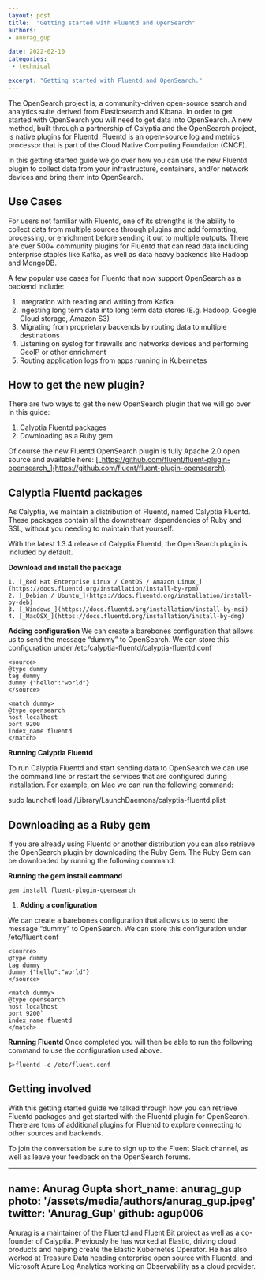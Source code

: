 ```yaml
---
layout: post
title:  "Getting started with Fluentd and OpenSearch"
authors:
- anurag_gup

date: 2022-02-10
categories:
 - technical

excerpt: "Getting started with Fluentd and OpenSearch."
---
```


The OpenSearch project is, a community-driven open-source search and analytics suite derived from Elasticsearch and Kibana. In order to get started with OpenSearch you will need to get data into OpenSearch. A new method, built through a partnership of Calyptia and the OpenSearch project, is native plugins for Fluentd. Fluentd is an open-source log and metrics processor that is part of the Cloud Native Computing Foundation (CNCF).

In this getting started guide we go over how you can use the new Fluentd plugin to collect data from your infrastructure, containers, and/or network devices and bring them into OpenSearch.

## Use Cases

For users not familiar with Fluentd, one of its strengths is the ability to collect data from multiple sources through plugins and add formatting, processing, or enrichment before sending it out to multiple outputs. There are over 500+ community plugins for Fluentd that can read data including enterprise staples like Kafka, as well as data heavy backends like Hadoop and MongoDB.

A few popular use cases for Fluentd that now support OpenSearch as a backend include:


1. Integration with reading and writing from Kafka
2. Ingesting long term data into long term data stores (E.g. Hadoop, Google Cloud storage, Amazon S3)
3. Migrating from proprietary backends by routing data to multiple destinations
4. Listening on syslog for firewalls and networks devices and performing GeoIP or other enrichment
5. Routing application logs from apps running in Kubernetes




## How to get the new plugin?

There are two ways to get the new OpenSearch plugin that we will go over in this guide:

1. Calyptia Fluentd packages
2. Downloading as a Ruby gem


Of course the new Fluentd OpenSearch plugin is fully Apache 2.0 open source and available here: [_https://github.com/fluent/fluent-plugin-opensearch_](https://github.com/fluent/fluent-plugin-opensearch).



## Calyptia Fluentd packages

As Calyptia, we maintain a distribution of Fluentd, named Calyptia Fluentd. These packages contain all the downstream dependencies of Ruby and SSL, without you needing to maintain that yourself. 


With the latest 1.3.4 release of Calyptia Fluentd, the OpenSearch plugin is included by default.


****Download and install the package****

    1. [_Red Hat Enterprise Linux / CentOS / Amazon Linux_](https://docs.fluentd.org/installation/install-by-rpm)
    2. [_Debian / Ubuntu_](https://docs.fluentd.org/installation/install-by-deb)
    3. [_Windows_](https://docs.fluentd.org/installation/install-by-msi)
    4. [_MacOSX_](https://docs.fluentd.org/installation/install-by-dmg)


****Adding configuration****
We can create a barebones configuration that allows us to send the message “dummy” to OpenSearch. We can store this configuration under /etc/calyptia-fluentd/calyptia-fluentd.conf

```
<source>
@type dummy
tag dummy
dummy {"hello":"world"}
</source>

<match dummy>
@type opensearch
host localhost
port 9200
index_name fluentd
</match>
```

****Running Calyptia Fluentd****


To run Calyptia Fluentd and start sending data to OpenSearch we can use the command line or restart the services that are configured during installation. For example, on Mac we can run the following command: 


sudo launchctl load /Library/LaunchDaemons/calyptia-fluentd.plist

## Downloading as a Ruby gem

If you are already using Fluentd or another distribution you can also retrieve the OpenSearch plugin by downloading the Ruby Gem. The Ruby Gem can be downloaded by running the following command:


****Running the gem install command****


`gem install fluent-plugin-opensearch`



1. **Adding a configuration**

We can create a barebones configuration that allows us to send the message “dummy” to OpenSearch. We can store this configuration under /etc/fluent.conf




```
<source>
@type dummy
tag dummy
dummy {"hello":"world"}
</source>

<match dummy>
@type opensearch
host localhost
port 9200`
index_name fluentd
</match>
```


****Running Fluentd****
Once completed you will then be able to run the following command to use the configuration used above.


`$>fluentd -c /etc/fluent.conf`


## Getting involved

With this getting started guide we talked through how you can retrieve Fluentd packages and get started with the Fluentd plugin for OpenSearch. There are tons of additional plugins for Fluentd to explore connecting to other sources and backends.


To join the conversation be sure to sign up to the Fluent Slack channel, as well as leave your feedback on the OpenSearch forums.

---
name: Anurag Gupta
short_name: anurag_gup
photo: '/assets/media/authors/anurag_gup.jpeg'
twitter: 'Anurag_Gup'
github: agup006
---

Anurag is a maintainer of the Fluentd and Fluent Bit project as well as a co-founder of Calyptia. Previously he has worked at Elastic, driving cloud products and helping create the Elastic Kubernetes Operator. He has also worked at Treasure Data heading enterprise open source with Fluentd, and Microsoft Azure Log Analytics working on Observability as a cloud provider.


